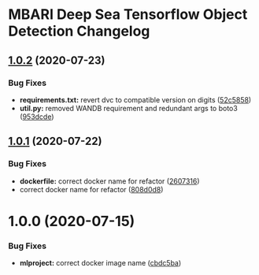 # MBARI Deep Sea Tensorflow Object Detection Changelog

## [1.0.2](http://bitbucket.org/mbari/deepsea-tfdetect/compare/v1.0.1...v1.0.2) (2020-07-23)


### Bug Fixes

* **requirements.txt:** revert dvc to compatible version on digits ([52c5858](http://bitbucket.org/mbari/deepsea-tfdetect/commits/52c5858b3e9f38152ec553d8128804689d5f51f1))
* **util.py:** removed WANDB requirement and redundant args to boto3 ([953dcde](http://bitbucket.org/mbari/deepsea-tfdetect/commits/953dcdeecc3c39c48365629e6ec8cdac7e344530))

## [1.0.1](http://bitbucket.org/mbari/deepsea-tfdetect/compare/v1.0.0...v1.0.1) (2020-07-22)


### Bug Fixes

* **dockerfile:** correct docker name for refactor ([2607316](http://bitbucket.org/mbari/deepsea-tfdetect/commits/2607316bddec0f256b5720973a6a99d85fb20d2e))
* correct docker name for refactor ([808d0d8](http://bitbucket.org/mbari/deepsea-tfdetect/commits/808d0d83cd744008f1714d9d2525ef5b9475dca9))

# 1.0.0 (2020-07-15)


### Bug Fixes

* **mlproject:** correct docker image name ([cbdc5ba](http://bitbucket.org/mbari/deepsea-tfdetect/commits/cbdc5ba2ece1497c4cae42349b949f3f1bd7a2f3))
